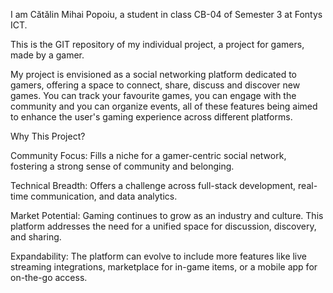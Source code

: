 I am Cătălin Mihai Popoiu, a student in class CB-04 of Semester 3 at Fontys ICT.

This is the GIT repository of my individual project, a project for gamers, made by a gamer.

My project is envisioned as a social networking platform dedicated to gamers, offering a space to connect, share, discuss and discover new games. You can track your favourite games, you can engage with the community and you can organize events, all of these features being aimed to enhance the user's gaming experience across different platforms.

Why This Project?

Community Focus:
Fills a niche for a gamer-centric social network, fostering a strong sense of community and belonging.

Technical Breadth:
Offers a challenge across full-stack development, real-time communication, and data analytics.

Market Potential:
Gaming continues to grow as an industry and culture. This platform addresses the need for a unified space for discussion, discovery, and sharing.

Expandability:
The platform can evolve to include more features like live streaming integrations, marketplace for in-game items, or a mobile app for on-the-go access.
